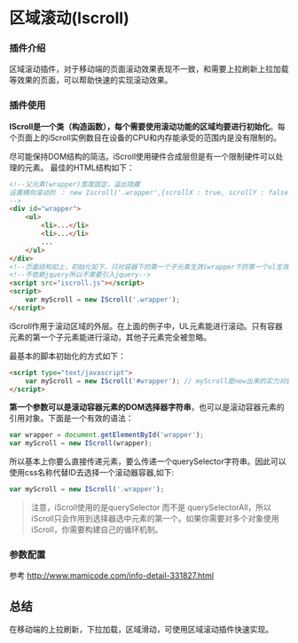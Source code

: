 # 						区域滚动(Iscroll)

### 插件介绍

区域滚动插件，对于移动端的页面滚动效果表现不一致，和需要上拉刷新上拉加载等效果的页面，可以帮助快速的实现滚动效果。

### 插件使用

**IScroll是一个类（构造函数），每个需要使用滚动功能的区域均要进行初始化**。每个页面上的iScroll实例数目在设备的CPU和内存能承受的范围内是没有限制的。

尽可能保持DOM结构的简洁。iScroll使用硬件合成层但是有一个限制硬件可以处理的元素。
最佳的HTML结构如下：

```html
<!--父元素(wrapper)宽度固定，溢出隐藏
设置横向滚动的 ： new Iscroll('.wrapper',{scrollX : true, scrollY : false})
-->
<div id="wrapper">
    <ul>
        <li>...</li>
        <li>...</li>
        ...
    </ul>
</div>
<!--页面结构如上，初始化如下。只对容器下的第一个子元素生效(wrapper下的第一个ul生效)-->
<!--不依赖jquery所以不需要引入jquery-->
<script src="iscroll.js"></script>
<script>
	var myScroll = new IScroll('.wrapper');
</script>
```







iScroll作用于滚动区域的外层。在上面的例子中，UL元素能进行滚动。只有容器元素的第一个子元素能进行滚动，其他子元素完全被忽略。

最基本的脚本初始化的方式如下：

```html
<script type="text/javascript">
    var myScroll = new IScroll('#wrapper'); // myScroll是new出来的实力对象，可以使用IScroll构造函数的方法和属性
</script>
```

**第一个参数可以是滚动容器元素的DOM选择器字符串**，也可以是滚动容器元素的引用对象。下面是一个有效的语法：

```js
var wrapper = document.getElementById('wrapper');
var myScroll = new IScroll(wrapper);
```

所以基本上你要么直接传递元素，要么传递一个querySelector字符串。因此可以使用css名称代替ID去选择一个滚动器容器,如下:

```js
var myScroll = new IScroll('.wrapper');
```

> 注意，iScroll使用的是querySelector 而不是 querySelectorAll，所以iScroll只会作用到选择器选中元素的第一个。如果你需要对多个对象使用iScroll，你需要构建自己的循环机制。



### 参数配置

参考 http://www.mamicode.com/info-detail-331827.html

## 总结

在移动端的上拉刷新，下拉加载，区域滑动，可使用区域滚动插件快速实现。